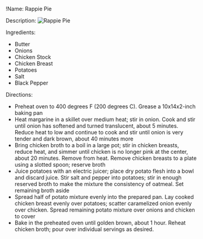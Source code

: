 !Name: Rappie Pie

Description:
![Rappie Pie](https://www.themealdb.com/images/media/meals/ruwpww1511817242.jpg "Rappie Pie")

Ingredients:
- Butter
- Onions
- Chicken Stock
- Chicken Breast
- Potatoes
- Salt
- Black Pepper

Directions:
- Preheat oven to 400 degrees F (200 degrees C). Grease a 10x14x2-inch baking pan
- Heat margarine in a skillet over medium heat; stir in onion. Cook and stir until onion has softened and turned translucent, about 5 minutes. Reduce heat to low and continue to cook and stir until onion is very tender and dark brown, about 40 minutes more
- Bring chicken broth to a boil in a large pot; stir in chicken breasts, reduce heat, and simmer until chicken is no longer pink at the center, about 20 minutes. Remove from heat. Remove chicken breasts to a plate using a slotted spoon; reserve broth
- Juice potatoes with an electric juicer; place dry potato flesh into a bowl and discard juice. Stir salt and pepper into potatoes; stir in enough reserved broth to make the mixture the consistency of oatmeal. Set remaining broth aside
- Spread half of potato mixture evenly into the prepared pan. Lay cooked chicken breast evenly over potatoes; scatter caramelized onion evenly over chicken. Spread remaining potato mixture over onions and chicken to cover
- Bake in the preheated oven until golden brown, about 1 hour. Reheat chicken broth; pour over individual servings as desired.
